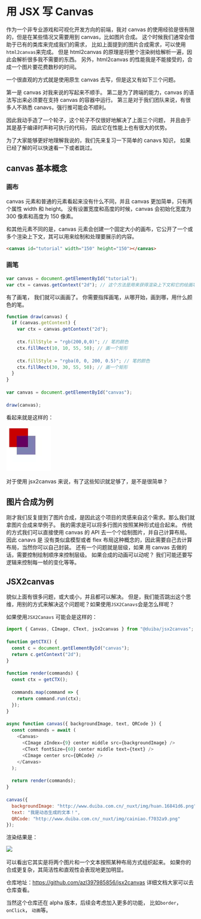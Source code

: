 # 用 JSX 写 Canvas

作为一个非专业游戏和可视化开发方向的前端，我对 canvas 的使用经验是很有限的，但是在某些情况又需要用到 canvas，比如图片合成。 这个时候我们通常会借助于已有的类库来完成我们的需求， 比如上面提到的图片合成需求，可以使用`html2canvas`来完成。
但是 html2canvas 的原理是将整个渲染树给解析一遍，因此会解析很多我不需要的东西。 另外，html2canvas 的性能我是不能接受的，合成一个图片要花费数秒的时间。

一个很直观的方式就是使用原生 canvas 去写，但是这又有如下三个问题。

第一是 canvas 对我来说的写起来不顺手。
第二是为了跨端的能力，canvas 的语法写出来必须要在支持 canvas 的容器中运行。
第三是对于我们团队来说，有很多人不熟悉 canavs，强行推可能会不顺利。

因此我动手造了一个轮子，这个轮子不仅很好地解决了上面三个问题， 并且由于其是基于编译时声称可执行的代码， 因此它在性能上也有很大的优势。

为了大家能够更好地理解我说的，我们先来复习一下简单的 canavs 知识， 如果已经了解的可以快速看一下或者跳过。

## canvas 基本概念

### 画布

canvas 元素和普通的元素看起来没有什么不同，并且 canvas 更加简单，只有两个属性 width 和 height。
没有设置宽度和高度的时候，canvas 会初始化宽度为 300 像素和高度为 150 像素。

和其他元素不同的是，canvas 元素会创建一个固定大小的画布，它公开了一个或多个渲染上下文，其可以用来绘制和处理要展示的内容。

```html
<canvas id="tutorial" width="150" height="150"></canvas>
```

### 画笔

```js
var canvas = document.getElementById("tutorial");
var ctx = canvas.getContext("2d"); // 这个方法是用来获得渲染上下文和它的绘画功能
```

有了画笔， 我们就可以画画了。 你需要指挥画笔，从哪开始，画到哪，用什么颜色的笔。

```js
function draw(canvas) {
  if (canvas.getContext) {
    var ctx = canvas.getContext("2d");

    ctx.fillStyle = "rgb(200,0,0)"; // 笔的颜色
    ctx.fillRect(10, 10, 55, 50); // 画一个矩形

    ctx.fillStyle = "rgba(0, 0, 200, 0.5)"; // 笔的颜色
    ctx.fillRect(30, 30, 55, 50); // 画一个矩形
  }
}

var canvas = document.getElementById("canvas");

draw(canvas);
```

看起来就是这样的：

![](./assets/canvas-demo.png)

对于使用 jsx2canvas 来说，有了这些知识就足够了，是不是很简单？

## 图片合成为例

刚才我们反复提到了图片合成，是因此这个项目的灵感来自这个需求。那么我们就拿图片合成来举例子。
我的需求是可以将多行图片按照某种形式组合起来。
传统的方式我们可以直接使用 canvas 的 API 去一个个绘制图片，并自己计算布局。 因此 canavs 是
没有类似盒模型或者 flex 布局这种概念的，因此需要自己去计算布局，当然你可以自己封装。 还有一个问题就是层级，如果
用 canvas 去做的话，需要控制绘制顺序来控制层级。 如果合成的动画可以动呢？ 我们可能还要写逻辑来控制每一帧的变化等等。

## JSX2canvas

貌似上面有很多问题，或大或小，并且都可以解决。 但是，我们能否跳出这个思维，用别的方式来解决这个问题呢？如果使用`JSX2Canavs`会是怎么样呢？

如果使用`JSX2Canavs` 可能会是这样的：

```js
import { Canvas, CImage, CText, jsx2canvas } from "@duiba/jsx2canvas";

function getCTX() {
  const c = document.getElementById("canvas");
  return c.getContext("2d");
}

function render(commands) {
  const ctx = getCTX();

  commands.map(command => {
    return command.run(ctx);
  });
}

async function canvas({ backgroundImage, text, QRCode }) {
  const commands = await (
    <Canvas>
      <CImage zIndex={9} center middle src={backgroundImage} />
      <CText fontSize={60} center middle text={text} />
      <CImage center src={QRCode} />
    </Canvas>
  );

  return render(commands);
}

canvas({
  backgroundImage: "http://www.duiba.com.cn/_nuxt/img/huan.16841d6.png",
  text: "我是动态生成的文本！",
  QRCode: "http://www.duiba.com.cn/_nuxt/img/cainiao.f7032a9.png"
});
```

渲染结果是：

![](https://github.com/azl397985856/jsx2canvas/raw/master/screenshots/sample.png)

可以看出它其实是将两个图片和一个文本按照某种布局方式组织起来。
如果你的合成更复杂，其简洁性和直观性会表现地更加明显。

仓库地址：https://github.com/azl397985856/jsx2canvas 详细文档大家可以去仓库查看。

当然这个仓库还在 alpha 版本，后续会考虑加入更多的功能， 比如`border`， `onClick`， `动画`等。
